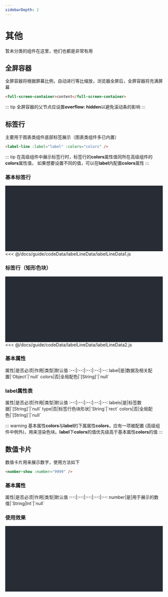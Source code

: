 ```yaml
---
sidebarDepth: 2
---
```


# 其他

暂未分类的组件在这里，他们也都是非常有用

## 全屏容器

全屏容器将根据屏幕比例，自动进行等比缩放，浏览器全屏后，全屏容器将充满屏幕

```html
<full-screen-container>content</full-screen-container>
```

<click-to-copy :info="fullScreenContainerTag" />

::: tip
全屏容器的父节点应设置**overflow: hidden**以避免滚动条的影响
:::

## 标签行
主要用于图表类组件底部标签展示（图表类组件多已内置）

```html
<label-line :label="label" :colors="colors" />
```
<click-to-copy :info="labelLineTag" />

::: tip
在高级组件中展示标签行时，标签行的**colors**属性值同所在高级组件的**colors**属性值，
如果想要设置不同的值，可以在**label**内配置**colors**属性
:::

### 基本标签行

<div class="chart-container">
  <label-line :label="labelLineData1" :colors="colors" class="component" />
</div>

<fold-box>
<<< @/docs/guide/codeData/labelLineData/labelLineData1.js
</fold-box>

### 标签行（矩形色块）

<div class="chart-container">
  <label-line :label="labelLineData2" :colors="colors" class="component" />
</div>

<fold-box>
<<< @/docs/guide/codeData/labelLineData/labelLineData2.js
</fold-box>

### 基本属性

<full-width-table>
属性|是否必须|作用|类型|默认值
:--:|:--:|:--:|:--:|:--:
label|是|数据及相关配置|`Object`|`null`
colors|否|全局配色|`[String]`|`null`
</full-width-table>

### label属性表
<full-width-table>
属性|是否必须|作用|类型|默认值
:--:|:--:|:--:|:--:|:--:
labels|是|标签数据|`[String]`|`null`
type|否|标签行色块形状|`String`|`rect`
colors|否|全局配色|`[String]`|`null`
</full-width-table>

::: warning
基本属性**colors**与**label**的下属属性**colors**，应有一项被配置
(高级组件中例外)，用来渲染色块。**label**下**colors**的值优先级高于基本属性**colors**的值
:::

## 数值卡片

数值卡片用来展示数字，使用方法如下

```html
<number-show :number="9999" />
```
<click-to-copy :info="numberShowTag" />

### 基本属性

<full-width-table>
属性|是否必须|作用|类型|默认值
:--:|:--:|:--:|:--:|:--:
number|是|用于展示的数值|`String|Int`|`null`
</full-width-table>

### 使用效果

<div class="chart-container">
  <number-show :number="9999" class="component" />
</div>

<script>
import labelLineData from './codeData/labelLineData/index.js'

export default {
  data () {
    return {
      fullScreenContainerTag: `<full-screen-container>content</full-screen-container>`,

      ...labelLineData,

      numberShowTag: `<number-show :number="9999" />`,

      colors: ['#66eece', '#ee66aa', '#66d7ee', '#eee966']
    }
  }
}
</script>

<style lang="less" scoped>
.chart-container {
  position: relative;
  height: 150px;
  background-color: #282c34;
  padding: 30px;
  overflow: hidden;

  .component {
    position: absolute;
    width: 400px;
    left: 50%;
    top: 50%;
    transform: translate(-50%, -50%);
    display: flex;
    justify-content: center;
  }
}
</style>